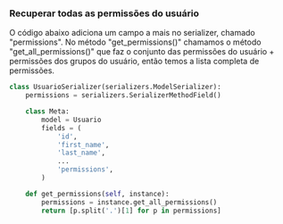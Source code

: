 ### Recuperar todas as permissões do usuário

O código abaixo adiciona um campo a mais no serializer, chamado "permissions". No método "get_permissions()"
chamamos o método "get_all_permissions()" que faz o conjunto das permissões do usuário + permissões dos grupos do usuário,
então temos a lista completa de permissões.

```python
class UsuarioSerializer(serializers.ModelSerializer):
    permissions = serializers.SerializerMethodField()

    class Meta:
        model = Usuario
        fields = (
            'id',
            'first_name',
            'last_name',
            ...
            'permissions',
        )

    def get_permissions(self, instance):
        permissions = instance.get_all_permissions()
        return [p.split('.')[1] for p in permissions]
```
